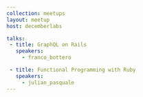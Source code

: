 ```yaml
---
collection: meetups
layout: meetup
host: decemberlabs

talks:
 - title: GraphQL on Rails
   speakers:
     - franco_bottero

 - title: Functional Programming with Ruby
   speakers:
     - julian_pasquale
---
```

